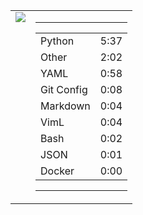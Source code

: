 
<table><tr>
<td valign="top">
  <img src="https://wakatime.com/share/@Aperture/0cd21d5d-ac4f-458d-9c71-d06f479c1297.png" />
</td>

<td valign="top">
  <hr>
  <table>
    <tr><td>Python</td><td>5:37</td></tr><tr><td>Other</td><td>2:02</td></tr><tr><td>YAML</td><td>0:58</td></tr><tr><td>Git Config</td><td>0:08</td></tr><tr><td>Markdown</td><td>0:04</td></tr><tr><td>VimL</td><td>0:04</td></tr><tr><td>Bash</td><td>0:02</td></tr><tr><td>JSON</td><td>0:01</td></tr><tr><td>Docker</td><td>0:00</td></tr>
  </table>
  <hr>
</td>
</tr></table>

